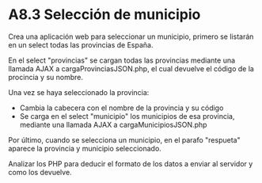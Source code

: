 # A8.3 Selección de municipio

Crea una aplicación web para seleccionar un municipio, primero se listarán en un select todas las provincias de España. 

En el select "provincias" se cargan todas las provincias mediante una llamada AJAX a cargaProvinciasJSON.php, el cual devuelve el código de la procincia y su nombre. 

Una vez se haya seleccionado la provincia:

* Cambia la cabecera con el nombre de la provincia y su código
* Se carga en el select "municipio" los municipios de esa provincia, mediante una llamada AJAX a cargaMunicipiosJSON.php

Por último, cuando se selecciona un municipio, en el parafo "respueta" aparece la provincia y municipio seleccionado.


Analizar los PHP para deducir el formato de los datos a enviar al servidor y como los devuelve.

